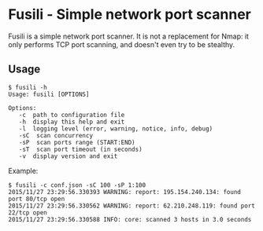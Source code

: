 # Fusili - Simple network port scanner

Fusili is a simple network port scanner. It is not a replacement for Nmap: it only performs TCP port scanning, and doesn't even try to be stealthy.

## Usage

```
$ fusili -h
Usage: fusili [OPTIONS]

Options:
   -c  path to configuration file
   -h  display this help and exit
   -l  logging level (error, warning, notice, info, debug)
   -sC  scan concurrency
   -sP  scan ports range (START:END)
   -sT  scan port timeout (in seconds)
   -v  display version and exit
```

Example:

```
$ fusili -c conf.json -sC 100 -sP 1:100
2015/11/27 23:29:56.330393 WARNING: report: 195.154.240.134: found port 80/tcp open
2015/11/27 23:29:56.330562 WARNING: report: 62.210.248.119: found port 22/tcp open
2015/11/27 23:29:56.330588 INFO: core: scanned 3 hosts in 3.0 seconds
```
